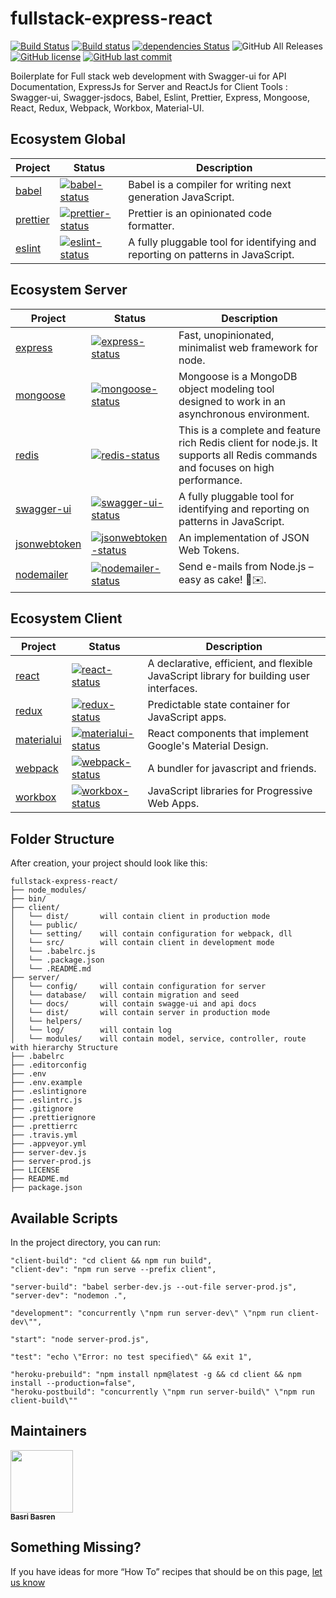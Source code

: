 # fullstack-express-react

[![Build Status](https://travis-ci.org/basribasren/boilerplate-react-redux.svg?branch=master)](https://travis-ci.org/basribasren/boilerplate-react-redux) [![Build status](https://ci.appveyor.com/api/projects/status/weuboxr8dwbpp0q2?svg=true)](https://ci.appveyor.com/project/basribasren/boilerplate-react-redux) [![dependencies Status](https://david-dm.org/basribasren/boilerplate-react-redux/status.svg)](https://david-dm.org/basribasren/boilerplate-react-redux) ![GitHub All Releases](https://img.shields.io/github/downloads/basribasren/boilerplate-react-redux/total.svg) [![GitHub license](https://img.shields.io/github/license/basribasren/boilerplate-react-redux.svg)](https://github.com/basribasren/boilerplate-react-redux/blob/master/LICENSE) [![GitHub last commit](https://img.shields.io/github/last-commit/basribasren/boilerplate-react-redux.svg)](https://github.com/basribasren/boilerplate-react-redux/commits/master)

Boilerplate for Full stack web development with Swagger-ui for API Documentation, ExpressJs for Server and ReactJs for Client
Tools : Swagger-ui, Swagger-jsdocs, Babel, Eslint, Prettier, Express, Mongoose, React, Redux, Webpack, Workbox, Material-UI.

## Ecosystem Global

<!-- prettier-ignore -->
| Project | Status | Description |
|---------|--------|-------------|
| [babel]          | [![babel-status]][babel-package] | Babel is a compiler for writing next generation JavaScript. |
| [prettier]          | [![prettier-status]][prettier-package] | Prettier is an opinionated code formatter. |
| [eslint]          | [![eslint-status]][eslint-package] | A fully pluggable tool for identifying and reporting on patterns in JavaScript. |

[babel]: https://github.com/babel/babel
[babel-status]: https://img.shields.io/npm/v/babel.svg
[babel-package]: https://npmjs.com/package/babel
[prettier]: https://github.com/prettier/prettier
[prettier-status]: https://img.shields.io/npm/v/prettier.svg
[prettier-package]: https://npmjs.com/package/prettier
[eslint]: https://github.com/eslint/eslint
[eslint-status]: https://img.shields.io/npm/v/eslint.svg
[eslint-package]: https://npmjs.com/package/eslint

## Ecosystem Server

<!-- prettier-ignore -->
| Project | Status | Description |
|---------|--------|-------------|
| [express]          | [![express-status]][express-package] | Fast, unopinionated, minimalist web framework for node. |
| [mongoose]          | [![mongoose-status]][mongoose-package] | Mongoose is a MongoDB object modeling tool designed to work in an asynchronous environment. |
| [redis]          | [![redis-status]][redis-package] | This is a complete and feature rich Redis client for node.js. It supports all Redis commands and focuses on high performance. |
| [swagger-ui]          | [![swagger-ui-status]][swagger-ui-package] | A fully pluggable tool for identifying and reporting on patterns in JavaScript. |
| [jsonwebtoken]          | [![jsonwebtoken-status]][jsonwebtoken-package] | An implementation of JSON Web Tokens. |
| [nodemailer]          | [![nodemailer-status]][nodemailer-package] | Send e-mails from Node.js – easy as cake! 🍰✉️. |

[express]: https://github.com/expressjs/express
[express-status]: https://img.shields.io/npm/v/express.svg
[express-package]: https://npmjs.com/package/express
[mongoose]: https://github.com/Automattic/mongoose
[mongoose-status]: https://img.shields.io/npm/v/mongoose.svg
[mongoose-package]: https://npmjs.com/package/mongoose
[redis]: https://github.com/NodeRedis/node_redis
[redis-status]: https://img.shields.io/npm/v/redis.svg
[redis-package]: https://npmjs.com/package/redis
[swagger-ui]: https://github.com/swagger-api/swagger-ui
[swagger-ui-status]: https://img.shields.io/npm/v/swagger-ui.svg
[swagger-ui-package]: https://npmjs.com/package/swagger-ui
[jsonwebtoken]: https://github.com/auth0/node-jsonwebtoken
[jsonwebtoken-status]: https://img.shields.io/npm/v/jsonwebtoken.svg
[jsonwebtoken-package]: https://npmjs.com/package/jsonwebtoken
[nodemailer]: https://github.com/nodemailer/nodemailer
[nodemailer-status]: https://img.shields.io/npm/v/nodemailer.svg
[nodemailer-package]: https://npmjs.com/package/nodemailer

## Ecosystem Client

<!-- prettier-ignore -->
| Project | Status | Description |
|---------|--------|-------------|
| [react]          | [![react-status]][react-package] | A declarative, efficient, and flexible JavaScript library for building user interfaces. |
| [redux]          | [![redux-status]][redux-package] | Predictable state container for JavaScript apps. |
| [materialui]          | [![materialui-status]][materialui-package] | React components that implement Google's Material Design. |
| [webpack]          | [![webpack-status]][webpack-package] | A bundler for javascript and friends. |
| [workbox]          | [![workbox-status]][workbox-package] | JavaScript libraries for Progressive Web Apps. |

[react]: https://github.com/facebook/react
[react-status]: https://img.shields.io/npm/v/react.svg
[react-package]: https://npmjs.com/package/react
[redux]: https://github.com/reduxjs/redux
[redux-status]: https://img.shields.io/npm/v/redux.svg
[redux-package]: https://npmjs.com/package/redux
[materialui]: https://github.com/mui-org/material-ui
[materialui-status]: https://img.shields.io/npm/v/material-ui.svg
[materialui-package]: https://npmjs.com/package/material-ui
[webpack]: https://github.com/webpack/webpack
[webpack-status]: https://img.shields.io/npm/v/webpack.svg
[webpack-package]: https://npmjs.com/package/webpack
[workbox]: https://github.com/googlechrome/workbox
[workbox-status]: https://img.shields.io/npm/v/workbox.svg
[workbox-package]: https://npmjs.com/package/workbox

## Folder Structure

After creation, your project should look like this:

```
fullstack-express-react/
├── node_modules/
├── bin/
├── client/
│   └── dist/		will contain client in production mode
│   └── public/		
│   └── setting/	will contain configuration for webpack, dll
│   └── src/		will contain client in development mode
│   └── .babelrc.js
│   └── .package.json
│   └── .README.md
├── server/
│   └── config/		will contain configuration for server
│   └── database/ 	will contain migration and seed
│   └── docs/	 	will contain swagge-ui and api docs
│   └── dist/		will contain server in production mode
│   └── helpers/	
│   └── log/		will contain log
│   └── modules/	will contain model, service, controller, route with hierarchy Structure
├── .babelrc
├── .editorconfig
├── .env
├── .env.example
├── .eslintignore
├── .eslintrc.js
├── .gitignore
├── .prettierignore
├── .prettierrc
├── .travis.yml
├── .appveyor.yml
├── server-dev.js
├── server-prod.js
├── LICENSE
├── README.md
├── package.json

```

## Available Scripts

In the project directory, you can run:

    "client-build": "cd client && npm run build",
    "client-dev": "npm run serve --prefix client",

    "server-build": "babel serber-dev.js --out-file server-prod.js",
    "server-dev": "nodemon .",

    "development": "concurrently \"npm run server-dev\" \"npm run client-dev\"",

    "start": "node server-prod.js",

    "test": "echo \"Error: no test specified\" && exit 1",

    "heroku-prebuild": "npm install npm@latest -g && cd client && npm install --production=false",
    "heroku-postbuild": "concurrently \"npm run server-build\" \"npm run client-build\""

## Maintainers

<!-- ALL-CONTRIBUTORS-LIST:START - Do not remove or modify this section -->
<!-- prettier-ignore -->
<img src="https://avatars0.githubusercontent.com/u/25193994?v=4" width="100px;"/><br /><sub><b>Basri Basren</b></sub>

<!-- ALL-CONTRIBUTORS-LIST:END -->

## Something Missing?

If you have ideas for more “How To” recipes that should be on this page, [let us know](https://github.com/basribasren/boilerplate-react-redux/issues)
